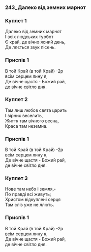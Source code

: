 ### 243_Далеко від земних марнот
### Куплет 1
Далеко від земних марнот<br/>І всіх людських турбот<br/>Є край, де вічно ясний день,<br/>Де ллється звук пісень.
### Приспів 1
В той Край (в той Край) -2р<br/>всім серцем лину я,<br/>Де вічне щастя - Божий рай,<br/>де вічне світло дня.
### Куплет 2
Там лиш любов свята царить<br/>І вірних веселить,<br/>Життя там вічного весна,<br/>Краса там неземна.
### Приспів 1
В той Край (в той Край) -2р<br/>всім серцем лину я,<br/>Де вічне щастя - Божий рай,<br/>де вічне світло дня.
### Куплет 3
Нове там небо і земля,-<br/>По правді всі живуть;<br/>Христом відкуплені серця<br/>Там сліз уже не ллють.
### Приспів 1
В той Край (в той Край) -2р<br/>всім серцем лину я,<br/>Де вічне щастя - Божий рай,<br/>де вічне світло дня.
